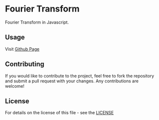 # Fourier Transform

Fourier Transform in Javascript.

## Usage

Visit [Github Page](https://shelltux.github.io/Fourier-Transform.js/)

## Contributing

If you would like to contribute to the project, feel free to fork the repository
and submit a pull request with your changes. Any contributions are welcome!

## License

For details on the license of this file - see the [LICENSE](LICENSE)
